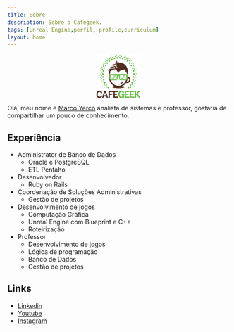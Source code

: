 ```yaml
---
title: Sobre
description: Sobre o Cafegeek.
tags: [Unreal Engine,perfil, profile,curriculum]
layout: home
---
```


<p align="center">
<img align="center" width="100" height="100" src="imagens/cafegeek_small.webp">
</p>

Olá, meu nome é [Marco Yerco](mailto:myerco@gmail.com) analista de sistemas e professor, gostaria de compartilhar um pouco de conhecimento.

## Experiência

- Administrator de Banco de Dados    
  - Oracle e PostgreSQL
  - ETL Pentaho
- Desenvolvedor
  - Ruby on Rails
- Coordenação de Soluções Administrativas   
  - Gestão de projetos
- Desenvolvimento de jogos   
  - Computação Gráfica    
  - Unreal Engine com Blueprint e C++
  - Roteirização
- Professor
  - Desenvolvimento de jogos
  - Lógica de programação
  - Banco de Dados
  - Gestão de projetos

## Links
- [Linkedin](https://www.linkedin.com/in/marco-yerco-853333142/)
- [Youtube](https://www.youtube.com/channel/UCdP1V0cZN3TQOoBPBLuyhlQ)
- [Instagram](https://www.instagram.com/cafegeek.br/)
